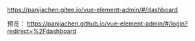 https://panjiachen.gitee.io/vue-element-admin/#/dashboard

预览： https://panjiachen.github.io/vue-element-admin/#/login?redirect=%2Fdashboard

